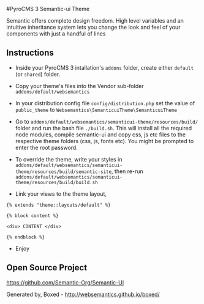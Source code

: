 #PyroCMS 3 Semantic-ui Theme

Semantic offers complete design freedom. High level variables and an intuitive inheritance system lets you change the look and feel of your components with just a handful of lines

## Instructions 

* Inside your PyroCMS 3 intallation's `addons` folder, create either `default` (or `shared`) folder.

* Copy your theme's files into the Vendor sub-folder `addons/default/websemantics`
  
* In your distribution config file `config/distribution.php` set the value of `public_theme` to `Websemantics\SemanticuiTheme\SemanticuiTheme`

* Go to `addons/default/websemantics/semanticui-theme/resources/build/` folder and run the bash file `./build.sh`. This will install all the required node modules, compile semantic-ui and copy css, js etc files to the respective theme folders (css, js, fonts etc). You might be prompted to enter the root password.

* To override the theme, write your styles in `addons/default/websemantics/semanticui-theme/resources/build/semantic-site`, then re-run `addons/default/websemantics/semanticui-theme/resources/build/build.sh`

* Link your views to the theme layout,   

```
{% extends "theme::layouts/default" %}

{% block content %}

<div> CONTENT </div>

{% endblock %}
```

* Enjoy

## Open Source Project 

https://github.com/Semantic-Org/Semantic-UI

Generated by, Boxed - http://websemantics.github.io/boxed/
